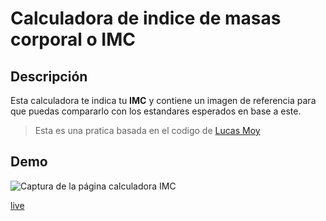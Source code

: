 # Calculadora de indice de masas corporal o IMC

## Descripción

Esta calculadora te indica tu **IMC** y contiene un imagen de referencia para que puedas compararlo con los estandares esperados en base a este.

> Esta es una pratica basada en el codigo de [Lucas Moy](https://youtu.be/mnNgNI6QhfE)

## Demo

![Captura de la página calculadora IMC](./demo-calculadora-imc)

[live]() 